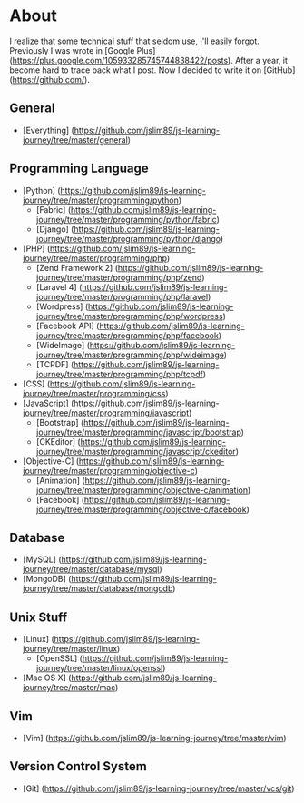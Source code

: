 # About
I realize that some technical stuff that seldom use, I'll easily forgot. Previously I was wrote in [Google Plus] (https://plus.google.com/105933285745744838422/posts). After a year, it become hard to trace back what I post. Now I decided to write it on [GitHub] (https://github.com/).

## General
* [Everything] (https://github.com/jslim89/js-learning-journey/tree/master/general)

## Programming Language
* [Python] (https://github.com/jslim89/js-learning-journey/tree/master/programming/python)
    - [Fabric] (https://github.com/jslim89/js-learning-journey/tree/master/programming/python/fabric)
    - [Django] (https://github.com/jslim89/js-learning-journey/tree/master/programming/python/django)
* [PHP] (https://github.com/jslim89/js-learning-journey/tree/master/programming/php)
    - [Zend Framework 2] (https://github.com/jslim89/js-learning-journey/tree/master/programming/php/zend)
    - [Laravel 4] (https://github.com/jslim89/js-learning-journey/tree/master/programming/php/laravel)
    - [Wordpress] (https://github.com/jslim89/js-learning-journey/tree/master/programming/php/wordpress)
    - [Facebook API] (https://github.com/jslim89/js-learning-journey/tree/master/programming/php/facebook)
    - [WideImage] (https://github.com/jslim89/js-learning-journey/tree/master/programming/php/wideimage)
    - [TCPDF] (https://github.com/jslim89/js-learning-journey/tree/master/programming/php/tcpdf)
* [CSS] (https://github.com/jslim89/js-learning-journey/tree/master/programming/css)
* [JavaScript] (https://github.com/jslim89/js-learning-journey/tree/master/programming/javascript)
    - [Bootstrap] (https://github.com/jslim89/js-learning-journey/tree/master/programming/javascript/bootstrap)
    - [CKEditor] (https://github.com/jslim89/js-learning-journey/tree/master/programming/javascript/ckeditor)
* [Objective-C] (https://github.com/jslim89/js-learning-journey/tree/master/programming/objective-c)
    - [Animation] (https://github.com/jslim89/js-learning-journey/tree/master/programming/objective-c/animation)
    - [Facebook] (https://github.com/jslim89/js-learning-journey/tree/master/programming/objective-c/facebook)

## Database
* [MySQL] (https://github.com/jslim89/js-learning-journey/tree/master/database/mysql)
* [MongoDB] (https://github.com/jslim89/js-learning-journey/tree/master/database/mongodb)

## Unix Stuff
* [Linux] (https://github.com/jslim89/js-learning-journey/tree/master/linux)
    - [OpenSSL] (https://github.com/jslim89/js-learning-journey/tree/master/linux/openssl)
* [Mac OS X] (https://github.com/jslim89/js-learning-journey/tree/master/mac)

## Vim
* [Vim] (https://github.com/jslim89/js-learning-journey/tree/master/vim)

## Version Control System
* [Git] (https://github.com/jslim89/js-learning-journey/tree/master/vcs/git)
